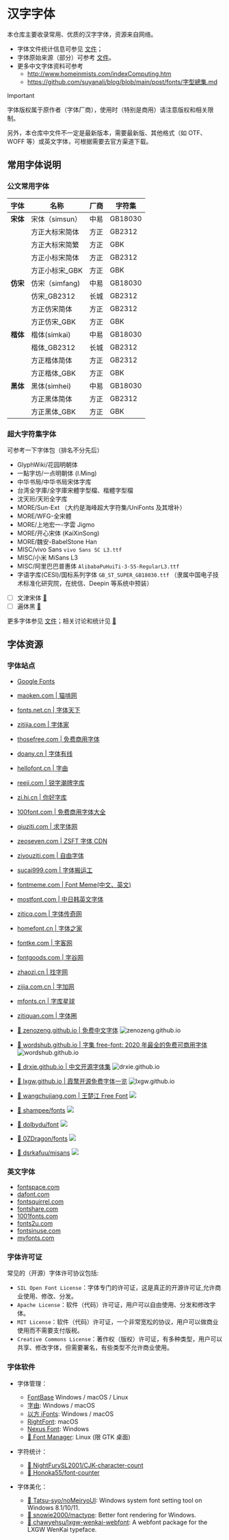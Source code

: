 # 汉字字体

本仓库主要收录常用、优质的汉字字体，资源来自网络。

- 字体文件统计信息可参见 [文件](./stats.tsv)；
- 字体原始来源（部分）可参考 [文件](./sources.tsv)。
- 更多中文字体资料可参考
  - <http://www.homeinmists.com/indexComputing.htm>
  - <https://github.com/suyanali/blog/blob/main/post/fonts/字型總集.md>

> [!IMPORTANT]
>
> 字体版权属于原作者（字体厂商），使用时（特别是商用）请注意版权和相关限制。
>
> 另外，本仓库中文件不一定是最新版本，需要最新版、其他格式（如 OTF、WOFF 等）或英文字体，可根据需要去官方渠道下载。

## 常用字体说明

### 公文常用字体

| 字体     | 名称            | 厂商 | 字符集  |
| -------- | --------------- | ---- | ------- |
| **宋体** | 宋体（simsun）  | 中易 | GB18030 |
|          | 方正大标宋简体  | 方正 | GB2312  |
|          | 方正大标宋简繁  | 方正 | GBK     |
|          | 方正小标宋简体  | 方正 | GB2312  |
|          | 方正小标宋\_GBK | 方正 | GBK     |
| **仿宋** | 仿宋（simfang)  | 中易 | GB18030 |
|          | 仿宋\_GB2312    | 长城 | GB2312  |
|          | 方正仿宋简体    | 方正 | GB2312  |
|          | 方正仿宋\_GBK   | 方正 | GBK     |
| **楷体** | 楷体(simkai)    | 中易 | GB18030 |
|          | 楷体\_GB2312    | 长城 | GB2312  |
|          | 方正楷体简体    | 方正 | GB2312  |
|          | 方正楷体\_GBK   | 方正 | GBK     |
| **黑体** | 黑体(simhei)    | 中易 | GB18030 |
|          | 方正黑体简体    | 方正 | GB2312  |
|          | 方正黑体\_GBK   | 方正 | GBK     |

### 超大字符集字体

可参考一下字体包（排名不分先后）

- GlyphWiki/花园明朝体
- 一點字坊/一点明朝体 (I.Ming)
- 中华书局/中华书局宋体字库
- 台湾全字庫/全字庫宋體字型檔、楷體字型檔
- 沈天珩/天珩全字库
- MORE/Sun-Ext （大约是海峰超大字符集/UniFonts 及其增补）
- MORE/WFG-全宋體
- MORE/上地宏一-字雲 Jigmo
- MORE/开心宋体 (KaiXinSong)
- MORE/魏安-BabelStone Han
- MISC/vivo Sans `vivo Sans SC L3.ttf`
- MISC/小米 MiSans L3
- MISC/阿里巴巴普惠体 `AlibabaPuHuiTi-3-55-RegularL3.ttf`
- 字语字库(CESI)/国标系列字体 `GB_ST_SUPER_GB18030.ttf` （隶属中国电子技术标准化研究院，在统信、Deepin 等系统中预装）
- [ ] 文津宋体 [:link:](https://github.com/takushun-wu/WenJinMincho)
- [ ] 遍体黑 [:link:](https://github.com/Fitzgerald-Porthmouth-Koenigsegg/Plangothic_Project)

更多字体参见 [文件](./sources.tsv)；相关讨论和统计见 [:link:](https://github.com/CNMan/UnicodeCJK-WuBi06/issues/17)

## 字体资源

### 字体站点

- [Google Fonts](https://fonts.google.com)
- [maoken.com | 猫啃网](https://www.maoken.com)
- [fonts.net.cn | 字体天下](https://www.fonts.net.cn)
- [zitijia.com | 字体家](https://www.zitijia.com)
- [thosefree.com | 免费商用字体](https://www.thosefree.com/design/fonts)
- [doany.cn | 字体有线](https://font.doany.cn)
- [hellofont.cn | 字由](https://www.hellofont.cn)
- [reeji.com | 锐字潮牌字库](http://www.reeji.com)
- [zi.hi.cn | 你好字库](https://zi.hi.cn)
- [100font.com | 免费商用字体大全](https://www.100font.com)
- [qiuziti.com | 求字体网](https://www.qiuziti.com)
- [zeoseven.com | ZSFT 字体 CDN](https://fonts.zeoseven.com)

- [ziyouziti.com | 自由字体](https://ziyouziti.com)
- [sucai999.com | 字体搬运工](https://font.sucai999.com)
- [fontmeme.com | Font Meme(中文、英文)](https://fontmeme.com/ziti/chinese-fonts/)
- [mostfont.com | 中日韩英文字体](https://www.mostfont.com/zh-cn/font/categories/chinese)
- [ziticq.com | 字体传奇网](https://www.ziticq.com)
- [homefont.cn | 字体之家](https://www.homefont.cn)
- [fontke.com | 字客网](https://www.fontke.com)
- [fontgoods.com | 字谷网](https://www.fontgoods.com)
- [zhaozi.cn | 找字网](https://www.zhaozi.cn)
- [zijia.com.cn | 字加网](https://www.zijia.com.cn)
- [mfonts.cn | 字库星球](https://www.mfonts.cn)
- [zitiquan.com | 字体圈](https://www.zitiquan.com)

- [:link: zenozeng.github.io | 免费中文字体](https://zenozeng.github.io/Free-Chinese-Fonts/) ![zenozeng.github.io](https://img.shields.io/github/last-commit/zenozeng/Free-Chinese-Fonts?style=flat-square)
- [:link: wordshub.github.io | 字集 free-font: 2020 年最全的免费可商用字体](https://wordshub.github.io/free-font/) ![wordshub.github.io](https://img.shields.io/github/last-commit/wordshub/free-font?style=flat-square)
- [:link: drxie.github.io | 中文开源字体集](https://drxie.github.io/OSFCC/) ![drxie.github.io](https://img.shields.io/github/last-commit/DrXie/OSFCC?style=flat-square)
- [:link: lxgw.github.io | 霞鹜开源免费字体一览](https://lxgw.github.io/2021/01/15/Lxgw-Opensource-Chinese-Fonts/) ![lxgw.github.io](https://img.shields.io/github/last-commit/lxgw/lxgw.github.io?style=flat-square&path=_posts/2021-01-15-Lxgw-Opensource-Chinese-Fonts.md)
- [:link: wangchujiang.com | 王楚江 Free Font](https://wangchujiang.com/free-font/) [![](https://img.shields.io/github/last-commit/jaywcjlove/free-font?style=flat-square)](https://github.com/jaywcjlove/free-font)

- [:link: shampee/fonts](https://github.com/shampee/fonts) ![](https://img.shields.io/github/last-commit/shampee/fonts?style=flat-square)
- [:link: dolbydu/font](https://github.com/dolbydu/font) ![](https://img.shields.io/github/last-commit/dolbydu/font?style=flat-square)
- [:link: 0ZDragon/fonts](https://github.com/0ZDragon/fonts) ![](https://img.shields.io/github/last-commit/0ZDragon/fonts?style=flat-square)
- [:link: dsrkafuu/misans](https://github.com/dsrkafuu/misans) ![](https://img.shields.io/github/last-commit/dsrkafuu/misans?style=flat-square)

### 英文字体

- [fontspace.com](https://www.fontspace.com)
- [dafont.com](https://www.dafont.com)
- [fontsquirrel.com](https://www.fontsquirrel.com)
- [fontshare.com](https://www.fontshare.com)
- [1001fonts.com](https://www.1001fonts.com)
- [fonts2u.com](https://fonts2u.com)
- [fontsinuse.com](https://fontsinuse.com)
- [myfonts.com](https://www.myfonts.com)

### 字体许可证

常见的（开源）字体许可协议包括:

- `SIL Open Font License`：字体专门的许可证，这是真正的开源许可证,允许商业使用、修改、分发。
- `Apache License`：软件（代码）许可证，用户可以自由使用、分发和修改字体。
- `MIT License`：软件（代码）许可证，一个非常宽松的协议，用户可以做商业使用而不需要支付版税。
- `Creative Commons License`：著作权（版权）许可证，有多种类型，用户可以共享、修改字体，但需要署名，有些类型不允许商业使用。

### 字体软件

- 字体管理：

  - [FontBase](https://fontba.se) Windows / macOS / Linux
  - [字由](https://www.hellofont.cn/): Windows / macOS
  - [以方 iFonts](https://www.ifonts.com/): Windows / macOS
  - [RightFont](https://rightfontapp.com): macOS
  - [Nexus Font](https://www.xiles.app/index.html): Windows
  - [:link: Font Manager](https://github.com/FontManager/font-manager): Linux (限 GTK 桌面)

- 字符统计：

  - [:link: NightFurySL2001/CJK-character-count](https://github.com/NightFurySL2001/CJK-character-count)
  - [:link: Honoka55/font-counter](https://github.com/Honoka55/font-counter)

- 字体美化：

  - [:link: Tatsu-syo/noMeiryoUI](https://github.com/Tatsu-syo/noMeiryoUI): Windows system font setting tool on Windows 8.1/10/11.
  - [:link: snowie2000/mactype](https://github.com/snowie2000/mactype): Better font rendering for Windows.
  - [:link: chawyehsu/lxgw-wenkai-webfont](https://github.com/chawyehsu/lxgw-wenkai-webfont): A webfont package for the LXGW WenKai typeface.
